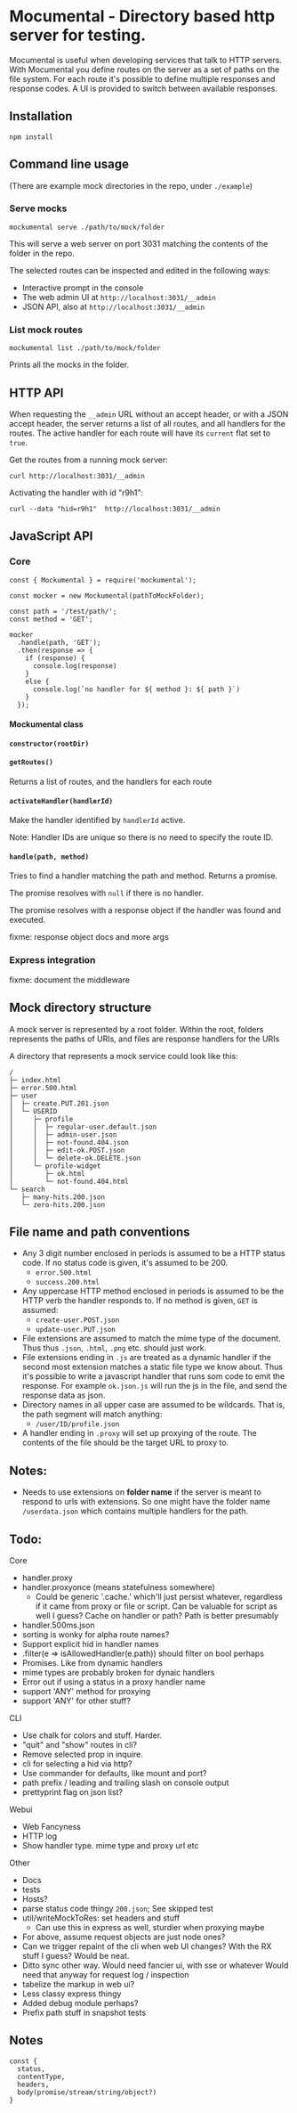 # Mocumental - Directory based http server for testing.

Mocumental is useful when developing services that talk to HTTP servers.
With Mocumental you define routes on the server as a set of paths on the
file system. For each route it's possible to define multiple responses and
response codes. A UI is provided to switch between available responses.

## Installation

```
npm install
```

## Command line usage

(There are example mock directories in the repo, under `./example`)

### Serve mocks

```
mockumental serve ./path/to/mock/folder
```

This will serve a web server on port 3031 matching the contents of the
folder in the repo.

The selected routes can be inspected and edited in the following ways:

- Interactive prompt in the console
- The web admin UI at `http://localhost:3031/__admin`
- JSON API, also at `http://localhost:3031/__admin`

### List mock routes

```
mockumental list ./path/to/mock/folder
```

Prints all the mocks in the folder.

## HTTP API

When requesting the `__admin` URL without an accept header, or with a JSON
accept header, the server returns a list of all routes, and all handlers
for the routes. The active handler for each route will have its `current` 
flat set to `true`.

Get the routes from a running mock server:

```
curl http://localhost:3031/__admin
```

Activating the handler with id "r9h1":

```
curl --data "hid=r9h1"  http://localhost:3031/__admin
```

## JavaScript API

### Core

```
const { Mockumental } = require('mockumental');

const mocker = new Mockumental(pathToMockFolder);

const path = '/test/path/';
const method = 'GET';

mocker
  .handle(path, 'GET');
  .then(response => {
    if (response) {
      console.log(response)
    }
    else {
      console.log(`no handler for ${ method }: ${ path }`)
    }
  });
```

#### Mockumental class

#### `constructor(rootDir)`

#### `getRoutes()`

Returns a list of routes, and the handlers for each route

#### `activateHandler(handlerId)`

Make the handler identified by `handlerId` active. 

Note: Handler IDs are unique so there is no need to specify the route ID.

#### `handle(path, method)`

Tries to find a handler matching the path and method. Returns a promise.

The promise resolves with `null` if there is no handler.

The promise resolves with a response object if the handler was found and
executed.

fixme: response object docs and more args


### Express integration

fixme: document the middleware

## Mock directory structure

A mock server is represented by a root folder. Within the root, folders
represents the paths of URIs, and files are response handlers for the URIs

A directory that represents a mock service could look like this:

```
/
├─ index.html
├─ error.500.html
├─ user
│  ├─ create.PUT.201.json
│  └─ USERID
│     ├─ profile
│     │  ├─ regular-user.default.json
│     │  ├─ admin-user.json
│     │  ├─ not-found.404.json
│     │  ├─ edit-ok.POST.json
│     │  └─ delete-ok.DELETE.json
│     └─ profile-widget
│        ├─ ok.html
│        └─ not-found.404.html
└─ search
   ├─ many-hits.200.json
   └─ zero-hits.200.json
```


## File name and path conventions

- Any 3 digit number enclosed in periods is assumed to be a HTTP status code.
  If no status code is given, it's assumed to be 200.
    - `error.500.html`
    - `success.200.html`
- Any uppercase HTTP method enclosed in periods is assumed to be the HTTP
  verb the handler responds to. If no method is given, `GET` is assumed:
    - `create-user.POST.json`
    - `update-user.PUT.json`
- File extensions are assumed to match the mime type of the document. Thus
  thus `.json`, `.html`, `.png` etc. should just work.
- File extensions ending in `.js` are treated as a dynamic handler if the
  second most extension matches a static file type we know about. Thus it's
  possible to write a javascript handler that runs som code to emit the
  response. For example `ok.json.js` will run the js in the file, and
  send the response data as json.
- Directory names in all upper case are assumed to be wildcards. That is, the
  path segment will match anything:
    - `/user/ID/profile.json`
- A handler ending in `.proxy` will set up proxying of the route. The contents
  of the file should be the target URL to proxy to.


## Notes:

- Needs to use extensions on **folder name** if the server is meant to respond
  to urls with extensions. So one might have the folder name `/userdata.json`
  which contains multiple handlers for the path.

## Todo:

Core 

- handler.proxy
- handler.proxyonce (means statefulness somewhere)
  - Could be generic '.cache.' which'll just persist whatever, regardless
    if it came from proxy or file or script. Can be valuable for script
    as well I guess? Cache on handler or path? Path is better presumably
- handler.500ms.json
- sorting is wonky for alpha route names?
- Support explicit hid in handler names
- .filter(e => isAllowedHandler(e.path)) should filter on bool perhaps
- Promises. Like from dynamic handlers
- mime types are probably broken for dynaic handlers
- Error out if using a status in a proxy handler name
- support 'ANY' method for proxying
- support 'ANY' for other stuff?

CLI

- Use chalk for colors and stuff. Harder.
- "quit" and "show" routes in cli?
- Remove selected prop in inquire.
- cli for selecting a hid via http?
- Use commander for defaults, like mount and port?
- path prefix / leading and trailing slash on console output
- prettyprint flag on json list?

Webui

- Web Fancyness
- HTTP log
- Show handler type. mime type and proxy url etc

Other

- Docs
- tests
- Hosts?
- parse status code thingy `200.json`; See skipped test
- util/writeMockToRes: set headers and stuff
  - Can use this in express as well, sturdier when proxying maybe
- For above, assume request objects are just node ones?
- Can we trigger repaint of the cli when web UI changes? With the RX
  stuff I guess? Would be neat.
- Ditto sync other way. Would need fancier ui, with sse or whatever
  Would need that anyway for request log / inspection
- tabelize the markup in web ui?
- Less classy express thingy
- Added debug module perhaps?
- Prefix path stuff in snapshot tests

## Notes

```
const {
  status,
  contentType,
  headers,
  body(promise/stream/string/object?)
}
```
